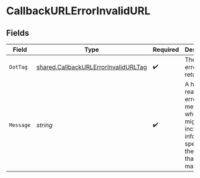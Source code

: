 # CallbackURLErrorInvalidURL


## Fields

| Field                                                                                                   | Type                                                                                                    | Required                                                                                                | Description                                                                                             | Example                                                                                                 |
| ------------------------------------------------------------------------------------------------------- | ------------------------------------------------------------------------------------------------------- | ------------------------------------------------------------------------------------------------------- | ------------------------------------------------------------------------------------------------------- | ------------------------------------------------------------------------------------------------------- |
| `DotTag`                                                                                                | [shared.CallbackURLErrorInvalidURLTag](../../../pkg/models/shared/callbackurlerrorinvalidurltag.md)     | :heavy_check_mark:                                                                                      | The type of error returned                                                                              | invalid_url                                                                                             |
| `Message`                                                                                               | *string*                                                                                                | :heavy_check_mark:                                                                                      | A human-readable error message, which might include information specific to<br/>the request that was made.<br/> | region value BC is not valid for country_code value US                                                  |